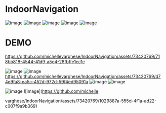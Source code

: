 # IndoorNavigation

![image](https://github.com/michellevarghese/IndoorNavigation/assets/73420769/b4f024b9-34a5-4174-b75f-371d6e1bd833)
![image](https://github.com/michellevarghese/IndoorNavigation/assets/73420769/59ba971b-9e6b-4dae-a59d-d3f45cc3a6e2)
![image](https://github.com/michellevarghese/IndoorNavigation/assets/73420769/09b03a6a-d393-4c12-9dee-d8e778f52267)
![image](https://github.com/michellevarghese/IndoorNavigation/assets/73420769/3595daa2-c7d1-48b3-8669-56a055e28519)
![image](https://github.com/michellevarghese/IndoorNavigation/assets/73420769/dfdb62e0-7bba-47fd-b8c8-cfd125e020ce)

# DEMO
https://github.com/michellevarghese/IndoorNavigation/assets/73420769/718bb818-4544-41d9-a5e4-28fbffe1ec1e

![image](https://github.com/michellevarghese/IndoorNavigation/assets/73420769/4f0b63de-0e68-4e92-a8bb-a4bc3b59fa81)
![image](https://github.com/michellevarghese/IndoorNavigation/assets/73420769/4fa0ae0b-cf41-4dfc-a3dc-274a1d1e19f9)
https://github.com/michellevarghese/IndoorNavigation/assets/73420769/d74e9fa8-ea5c-452d-972d-59f4ed95091a
![image](https://github.com/michellevarghese/IndoorNavigation/assets/73420769/71be98f9-6770-4ee9-87b0-20364e223040)
![image](https://github.com/michellevarghese/IndoorNavigation/assets/73420769/5679210c-5ff5-4b65-8884-e1fdeee27aec)

![image](https://github.com/michellevarghese/IndoorNavigation/assets/73420769/5daca661-85c3-429d-86dd-c3460ca05604)
![image](https://github.com/michelle


varghese/IndoorNavigation/assets/73420769/1029887a-555d-4f1a-ad22-c007f9a9b369)



